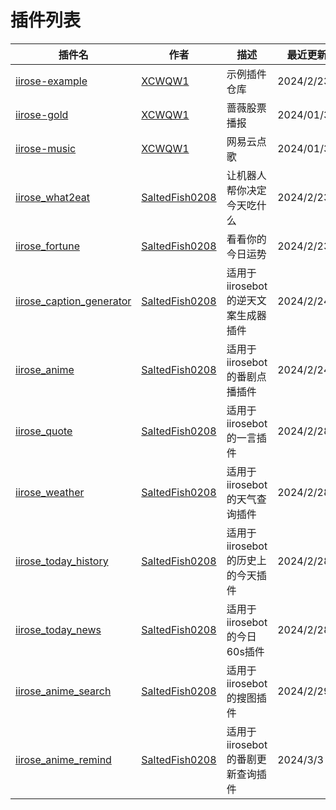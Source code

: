 # 插件列表


| 插件名                                        | 作者 | 描述 | 最近更新 |
|--------------------------------------------| --- | --- | --- |
| [iirose-example](https://github.com/XCWQW1/iirose_example) | [XCWQW1](https://github.com/XCWQW1) | 示例插件仓库 | 2024/2/23 |
| [iirose-gold](https://github.com/XCWQW1/iirose_gold) | [XCWQW1](https://github.com/XCWQW1) | 蔷薇股票播报 | 2024/01/31 |
| [iirose-music](https://github.com/XCWQW1/iirose_music) | [XCWQW1](https://github.com/XCWQW1) | 网易云点歌 | 2024/01/31 |
| [iirose_what2eat](https://github.com/SaltedFish0208/iirosebot_what2eat) | [SaltedFish0208](https://github.com/SaltedFish0208) | 让机器人帮你决定今天吃什么 | 2024/2/23 |
| [iirose_fortune](https://github.com/SaltedFish0208/iirosebot_fortune) | [SaltedFish0208](https://github.com/SaltedFish0208) | 看看你的今日运势 | 2024/2/23 |
| [iirose_caption_generator](https://github.com/SaltedFish0208/iirosebot_caption_generator) | [SaltedFish0208](https://github.com/SaltedFish0208) | 适用于iirosebot的逆天文案生成器插件 | 2024/2/24 |
| [iirose_anime](https://github.com/SaltedFish0208/iirosebot_anime) | [SaltedFish0208](https://github.com/SaltedFish0208) | 适用于iirosebot的番剧点播插件 | 2024/2/24 |
| [iirose_quote](https://github.com/SaltedFish0208/iirosebot_quote) | [SaltedFish0208](https://github.com/SaltedFish0208) | 适用于iirosebot的一言插件 | 2024/2/28 |
| [iirose_weather](https://github.com/SaltedFish0208/iirosebot_weather) | [SaltedFish0208](https://github.com/SaltedFish0208) | 适用于iirosebot的天气查询插件 | 2024/2/28 |
| [iirose_today_history](https://github.com/SaltedFish0208/iirosebot_today_history) | [SaltedFish0208](https://github.com/SaltedFish0208) | 适用于iirosebot的历史上的今天插件 | 2024/2/28 |
| [iirose_today_news](https://github.com/SaltedFish0208/iirosebot_today_news) | [SaltedFish0208](https://github.com/SaltedFish0208) | 适用于iirosebot的今日60s插件 | 2024/2/28 |
| [iirose_anime_search](https://github.com/SaltedFish0208/iirosebot_anime_search) | [SaltedFish0208](https://github.com/SaltedFish0208) | 适用于iirosebot的搜图插件 | 2024/2/29 |
| [iirose_anime_remind](https://github.com/SaltedFish0208/iirosebot_anime_remind) | [SaltedFish0208](https://github.com/SaltedFish0208) | 适用于iirosebot的番剧更新查询插件 | 2024/3/3 |